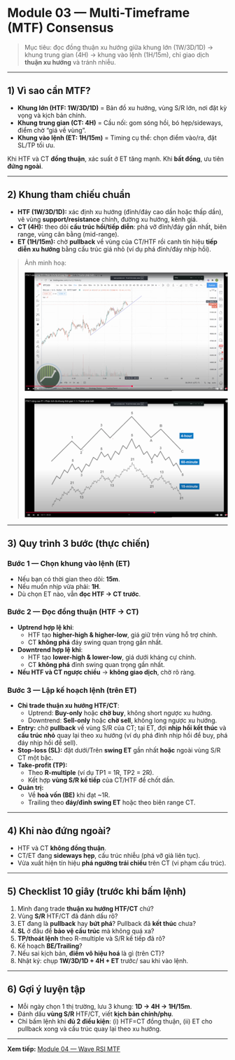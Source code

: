 # Module 03 — Multi-Timeframe (MTF) Consensus

> Mục tiêu: đọc đồng thuận xu hướng giữa khung lớn (1W/3D/1D) → khung trung gian (4H) → khung vào lệnh (1H/15m), chỉ giao dịch **thuận xu hướng** và tránh nhiễu.

---

## 1) Vì sao cần MTF?
- **Khung lớn (HTF: 1W/3D/1D)** = Bản đồ xu hướng, vùng S/R lớn, nơi đặt kỳ vọng và kịch bản chính.
- **Khung trung gian (CT: 4H)** = Cầu nối: gom sóng hồi, bó hẹp/sideways, điểm chờ “giá về vùng”.
- **Khung vào lệnh (ET: 1H/15m)** = Timing cụ thể: chọn điểm vào/ra, đặt SL/TP tối ưu.

Khi HTF và CT **đồng thuận**, xác suất ở ET tăng mạnh. Khi **bất đồng**, ưu tiên **đứng ngoài**.

---

## 2) Khung tham chiếu chuẩn
- **HTF (1W/3D/1D):** xác định xu hướng (đỉnh/đáy cao dần hoặc thấp dần), vẽ vùng **support/resistance** chính, đường xu hướng, kênh giá.
- **CT (4H):** theo dõi **cấu trúc hồi/tiếp diễn**: phá vỡ đỉnh/đáy gần nhất, biên range, vùng cân bằng (mid-range).
- **ET (1H/15m):** chờ **pullback** về vùng của CT/HTF rồi canh tín hiệu **tiếp diễn xu hướng** bằng cấu trúc giá nhỏ (ví dụ phá đỉnh/đáy nhịp hồi).

> Ảnh minh hoạ:
>
> ![MTF – Xu hướng rõ](../assets/mtf/mtf1_1441-1506.png)
>
> ![MTF – Sideways, ưu tiên đứng ngoài](../assets/mtf/mtf1_1800-1910_sideways.png)

---

## 3) Quy trình 3 bước (thực chiến)

### Bước 1 — Chọn khung vào lệnh (ET)
- Nếu bạn có thời gian theo dõi: **15m**.
- Nếu muốn nhịp vừa phải: **1H**.
- Dù chọn ET nào, vẫn **đọc HTF → CT trước**.

### Bước 2 — Đọc đồng thuận (HTF → CT)
- **Uptrend hợp lệ khi**:
  - HTF tạo **higher-high & higher-low**, giá giữ trên vùng hỗ trợ chính.
  - CT **không phá** đáy swing quan trọng gần nhất.
- **Downtrend hợp lệ khi**:
  - HTF tạo **lower-high & lower-low**, giá dưới kháng cự chính.
  - CT **không phá** đỉnh swing quan trọng gần nhất.
- **Nếu HTF và CT ngược chiều** → **không giao dịch**, chờ rõ ràng.

### Bước 3 — Lập kế hoạch lệnh (trên ET)
- **Chỉ trade thuận xu hướng HTF/CT**:
  - Uptrend: **Buy-only** hoặc **chờ buy**, không short ngược xu hướng.
  - Downtrend: **Sell-only** hoặc **chờ sell**, không long ngược xu hướng.
- **Entry:** chờ **pullback** về vùng S/R của CT; tại ET, đợi **nhịp hồi kết thúc** và **cấu trúc nhỏ** quay lại theo xu hướng (ví dụ phá đỉnh nhịp hồi để buy, phá đáy nhịp hồi để sell).
- **Stop-loss (SL):** đặt dưới/Trên **swing ET** gần nhất **hoặc** ngoài vùng S/R CT một bậc.
- **Take-profit (TP):**
  - Theo **R-multiple** (ví dụ TP1 = 1R, TP2 = 2R).
  - Kết hợp **vùng S/R kế tiếp** của CT/HTF để chốt dần.
- **Quản trị:**
  - Về **hoà vốn (BE)** khi đạt ~1R.
  - Trailing theo **đáy/đỉnh swing ET** hoặc theo biên range CT.

---

## 4) Khi nào **đứng ngoài**?
- HTF và CT **không đồng thuận**.
- CT/ET đang **sideways hẹp**, cấu trúc nhiễu (phá vỡ giả liên tục).
- Vừa xuất hiện tín hiệu **phá ngưỡng trái chiều** trên CT (vi phạm cấu trúc).

---

## 5) Checklist 10 giây (trước khi bấm lệnh)
1. Mình đang trade **thuận xu hướng HTF/CT** chứ?
2. Vùng **S/R** HTF/CT đã đánh dấu rõ?
3. ET đang là **pullback** hay **bứt phá**? Pullback đã **kết thúc** chưa?
4. **SL** ở đâu để **bảo vệ cấu trúc** mà không quá xa?
5. **TP/thoát lệnh** theo R-multiple và S/R kế tiếp đã rõ?
6. Kế hoạch **BE/Trailing**?
7. Nếu sai kịch bản, **điểm vô hiệu hoá** là gì (trên CT)?
8. Nhật ký: chụp **1W/3D/1D + 4H + ET** trước/ sau khi vào lệnh.

---

## 6) Gợi ý luyện tập
- Mỗi ngày chọn 1 thị trường, lưu 3 khung: **1D → 4H → 1H/15m**.
- Đánh dấu **vùng S/R** HTF/CT, viết **kịch bản chính/phụ**.
- Chỉ bấm lệnh khi **đủ 2 điều kiện**: (i) HTF=CT đồng thuận, (ii) ET cho pullback xong và cấu trúc quay lại theo xu hướng.

---

**Xem tiếp:** [Module 04 — Wave RSI MTF](./module04_wave_rsi_mtf.md)
